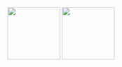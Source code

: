 <div id="header" align="center">
    <img src="https://github.com/MakarovaQA/portfolio/assets/143183722/db2d82bc-476e-4dfd-9fc1-015fd2c607e9" width="120" height="120"/>
    <img src="https://github.com/MakarovaQA/portfolio/assets/143183722/0bc51685-af11-4f0e-ba69-ddc5b91416ca" width="120" height="120"/>
</div>
